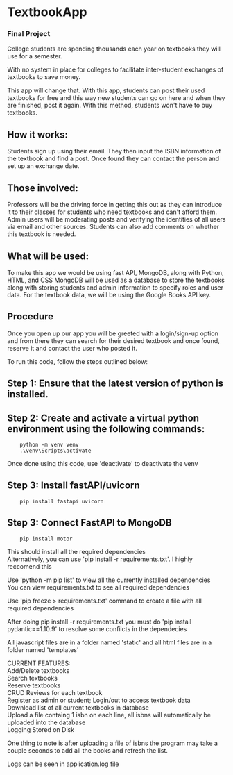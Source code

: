 # TextbookApp
### Final Project

College students are spending thousands each year on textbooks they will use for a semester. <br>

With no system in place for colleges to facilitate inter-student exchanges of textbooks to save money. <br>

This app will change that. With this app, students can post their used textbooks for free and this way new students can go on here and when they are finished, post it again. With this method, students won't have to buy textbooks.<br>

## How it works: 
Students sign up using their email. They then input the ISBN information of the textbook and find a post. Once found they can contact the person and set up an exchange date.

## Those involved: 
Professors will be the driving force in getting this out as they can introduce it to their classes for students who need textbooks and can't afford them. Admin users will be moderating posts and verifying the identities of all users via email and other sources. Students can also add comments on whether this textbook is needed.

## What will be used: 
To make this app we would be using fast API, MongoDB, along with Python, HTML, and CSS MongoDB will be used as a database to store the textbooks along with storing students and admin information to specify roles and user data. For the textbook data, we will be using the Google Books API key.

## Procedure
Once you open up our app you will be greeted with a login/sign-up option and from there they can search for their desired textbook and once found, reserve it and contact the user who posted it. <br>

To run this code, follow the steps outlined below: <br>

## Step 1: Ensure that the latest version of python is installed. <br>

## Step 2: Create and activate a virtual python environment using the following commands: <br>
        python -m venv venv
        .\venv\Scripts\activate

Once done using this code, use 'deactivate' to deactivate the venv <br>

## Step 3: Install fastAPI/uvicorn <br>
        pip install fastapi uvicorn

## Step 3: Connect FastAPI to MongoDB <br>
        pip install motor


This should install all the required dependencies <br>
Alternatively, you can use 'pip install -r requirements.txt'. I highly reccomend this<br>

Use 'python -m pip list' to view all the currently installed dependencies <br>
You can view requirements.txt to see all required dependencies <br>

Use 'pip freeze > requirements.txt' command to create a file with all required dependencies<br>

After doing pip install -r requirements.txt you must do 'pip install pydantic==1.10.9' to resolve some confilcts in the dependecies<br>

All javascript files are in a folder named 'static' and all html files are in a folder named 'templates' <br>

CURRENT FEATURES: <br>
Add/Delete textbooks <br>
Search textbooks <br>
Reserve textbooks <br>
CRUD Reviews for each textbook <br>
Register as admin or student; Login/out to access textbook data <br>
Download list of all current textbooks in database <br>
Upload a file containg 1 isbn on each line, all isbns will automatically be uploaded into the database <br>
Logging Stored on Disk <br>

One thing to note is after uploading a file of isbns the program may take a couple seconds to add all the books and refresh the list. <br>

Logs can be seen in application.log file




